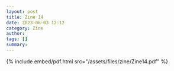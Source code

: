 ```yaml
---
layout: post
title: Zine 14
date: 2023-06-03 12:12
category: Zine
author: 
tags: []
summary: 
---
```



{% include embed/pdf.html src="/assets/files/zine/Zine14.pdf" %}    